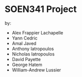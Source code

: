 
SOEN341 Project
===============

by:
* Alex Frappier Lachapelle
* Yann Cedric
* Amal Javed
* Anthony Iatropoulos
* Nicholas Iatropoulos
* David Payette
* George Hatem
* William-Andrew Lussier

